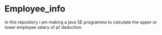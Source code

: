 # Employee_info
In this repository i am making a java SE programme to calculate the upper or lower employee salary of pf deduction
